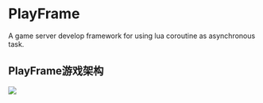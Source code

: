 PlayFrame
=========

A game server develop framework for using lua coroutine as asynchronous task.

## PlayFrame游戏架构
![](https://github.com/zfengzhen/Blog/blob/master/img/PlayFrame游戏架构.png)
